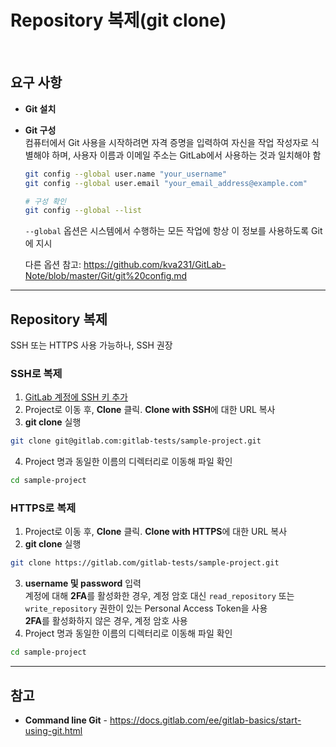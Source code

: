 # Repository 복제(git clone)

<br>

## 요구 사항
- **Git 설치**
- **Git 구성**  
  컴퓨터에서 Git 사용을 시작하려면 자격 증명을 입력하여 자신을 작업 작성자로 식별해야 하며, 사용자 이름과 이메일 주소는 GitLab에서 사용하는 것과 일치해야 함
  ```bash
  git config --global user.name "your_username"
  git config --global user.email "your_email_address@example.com"
  
  # 구성 확인
  git config --global --list
  ```
  
  `--global` 옵션은 시스템에서 수행하는 모든 작업에 항상 이 정보를 사용하도록 Git에 지시
  
  다른 옵션 참고: https://github.com/kva231/GitLab-Note/blob/master/Git/git%20config.md

<hr>

## Repository 복제
SSH 또는 HTTPS 사용 가능하나, SSH 권장

### SSH로 복제
1. [GitLab 계정에 SSH 키 추가](https://github.com/kva231/GitLab-Note/blob/master/GitLab/SSH%20%ED%82%A4%EB%A5%BC%20%EC%82%AC%EC%9A%A9%ED%95%98%EC%97%AC%20GitLab%EA%B3%BC%20%ED%86%B5%EC%8B%A0.md)
2. Project로 이동 후, **Clone** 클릭. **Clone with SSH**에 대한 URL 복사
3. **git clone** 실행  
  ```bash
  git clone git@gitlab.com:gitlab-tests/sample-project.git
  ```
4. Project 명과 동일한 이름의 디렉터리로 이동해 파일 확인  
  ```bash
  cd sample-project
  ```

### HTTPS로 복제
1. Project로 이동 후, **Clone** 클릭. **Clone with HTTPS**에 대한 URL 복사
2. **git clone** 실행  
  ```bash
  git clone https://gitlab.com/gitlab-tests/sample-project.git
  ```
3. **username 및 password** 입력  
  계정에 대해 **2FA**를 활성화한 경우, 계정 암호 대신 `read_repository` 또는 `write_repository` 권한이 있는 Personal Access Token을 사용  
  **2FA**를 활성화하지 않은 경우, 계정 암호 사용
4. Project 명과 동일한 이름의 디렉터리로 이동해 파일 확인  
  ```bash
  cd sample-project
  ```

<hr>

## 참고
- **Command line Git** - https://docs.gitlab.com/ee/gitlab-basics/start-using-git.html

